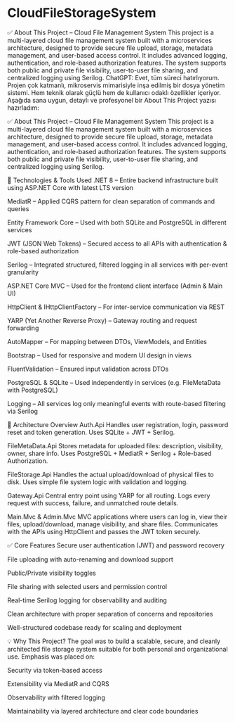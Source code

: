 # CloudFileStorageSystem
✅ About This Project – Cloud File Management System
This project is a multi-layered cloud file management system built with a microservices architecture, designed to provide secure file upload, storage, metadata management, and user-based access control. It includes advanced logging, authentication, and role-based authorization features. The system supports both public and private file visibility, user-to-user file sharing, and centralized logging using Serilog.
ChatGPT:
Evet, tüm süreci hatırlıyorum. Projen çok katmanlı, mikroservis mimarisiyle inşa edilmiş bir dosya yönetim sistemi. Hem teknik olarak güçlü hem de kullanıcı odaklı özellikler içeriyor. Aşağıda sana uygun, detaylı ve profesyonel bir About This Project yazısı hazırladım:

✅ About This Project – Cloud File Management System
This project is a multi-layered cloud file management system built with a microservices architecture, designed to provide secure file upload, storage, metadata management, and user-based access control. It includes advanced logging, authentication, and role-based authorization features. The system supports both public and private file visibility, user-to-user file sharing, and centralized logging using Serilog.

🔧 Technologies & Tools Used
.NET 8 – Entire backend infrastructure built using ASP.NET Core with latest LTS version

MediatR – Applied CQRS pattern for clean separation of commands and queries

Entity Framework Core – Used with both SQLite and PostgreSQL in different services

JWT (JSON Web Tokens) – Secured access to all APIs with authentication & role-based authorization

Serilog – Integrated structured, filtered logging in all services with per-event granularity

ASP.NET Core MVC – Used for the frontend client interface (Admin & Main UI)

HttpClient & IHttpClientFactory – For inter-service communication via REST

YARP (Yet Another Reverse Proxy) – Gateway routing and request forwarding

AutoMapper – For mapping between DTOs, ViewModels, and Entities

Bootstrap – Used for responsive and modern UI design in views

FluentValidation – Ensured input validation across DTOs

PostgreSQL & SQLite – Used independently in services (e.g. FileMetaData with PostgreSQL)

Logging – All services log only meaningful events with route-based filtering via Serilog

🧩 Architecture Overview
Auth.Api
Handles user registration, login, password reset and token generation.
Uses SQLite + JWT + Serilog.

FileMetaData.Api
Stores metadata for uploaded files: description, visibility, owner, share info.
Uses PostgreSQL + MediatR + Serilog + Role-based Authorization.

FileStorage.Api
Handles the actual upload/download of physical files to disk.
Uses simple file system logic with validation and logging.

Gateway.Api
Central entry point using YARP for all routing.
Logs every request with success, failure, and unmatched route details.

Main.Mvc & Admin.Mvc
MVC applications where users can log in, view their files, upload/download, manage visibility, and share files.
Communicates with the APIs using HttpClient and passes the JWT token securely.

✅ Core Features
Secure user authentication (JWT) and password recovery

File uploading with auto-renaming and download support

Public/Private visibility toggles

File sharing with selected users and permission control

Real-time Serilog logging for observability and auditing

Clean architecture with proper separation of concerns and repositories

Well-structured codebase ready for scaling and deployment

💡 Why This Project?
The goal was to build a scalable, secure, and cleanly architected file storage system suitable for both personal and organizational use. Emphasis was placed on:

Security via token-based access

Extensibility via MediatR and CQRS

Observability with filtered logging

Maintainability via layered architecture and clear code boundaries

